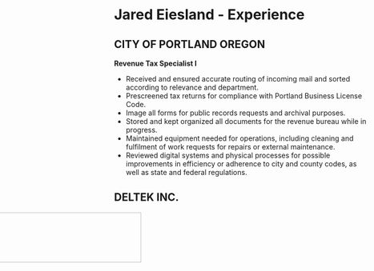 # Jared Eiesland - Experience
<html>
  <Body>
      <h2>CITY OF PORTLAND OREGON</h2>
          <p><strong>Revenue Tax Specialist I</strong></p>
          <ul>
            <li> Received and ensured accurate routing of incoming mail and sorted according to relevance and department.</li>
            <li>Prescreened tax returns for compliance with Portland Business License Code. </li>
            <li>Image all forms for public records requests and archival purposes.  </li>
            <li> Stored and kept organized all documents for the revenue bureau while in progress.</li>
            <li>Maintained equipment needed for operations, including cleaning and fulfilment of work requests for repairs or external maintenance.</li> 
            <li>Reviewed digital systems and physical processes for possible improvements in efficiency or adherence to city and county codes, as well as state and federal regulations. </li>
          </ul> 
      <h2>DELTEK INC.</h2>
            
   <p><img style="padding: 0 450px; float: right;" 
            src ="https://i.imgur.com/ecFP6u0.png" 
            width="300" height="100"
            ALIGN="Right"/></p>
    
         <p><strong>Vision System and Business Consultant.</strong></p>
         <ul>
            <li>Traveled to client locations, mostly in North America, or met with clients remotely for shorter engagements.</li>
            <li>Reviewed client processes and controls for recommendations both in the software and in their business practices.</li>
            <li>Designed and configured Vision software based on client needs.</li>
            <li>Reviewed and responded to client issues with the application as they arise.</li>
            <li>Developed custom scripts for consideration by development.</li>
           </ul>
          <p><strong>Vision Training Consultant</strong></p>
          <ul>
            <li>Trained end users on daily activities in Vision application, either in conference style or recorded. Tailored to the clients processes and controls.</li>
            <li>Trained Project Managers, Principals, and Project Accountants on data entry, review, and retrieval from Vision application, including project profitability, progress and value added.</li>
            <li>Trained Financial Accountants and Management on general ledger area of Vision, the basics of batch processing, and the concepts behind implicit account selection.</li>
            <li>Trained Management and Human resources on review and reporting of employee data, including utilization.</li> 
           </ul>
          <p><strong>Vision Customer Care Analyst</strong></p>
          <ul>
            <li>Received and replied to customer issues and inquiries using a custom designed Oracle ticketing system, through email, instant messaging, or with a phone call.</li>
            <li>Directed specific or complex tickets to appropriate subject matter experts, or researched with development to determine appropriate solutions based on system and business need.</li>
            <li>Researched obscure issues, or rare configurations and tested results for clients or consultants. </li>
          </ul>
        <h2>CORNERSTONE TAX SERVICE INC</h2>
          <p><strong>Licensed Tax Preparer</strong></p>
          <ul>
            <li>Interviewed clients with directed questioning to assist in tax return preparation.</li>
            <li>Answered client, and prospective client questions regarding income taxes in general or specifically.</li>
            <li>Reviewed tax forms prepared by other firm members for accuracy and logic flow.</li>
            <li>Prepared and filed income tax returns for individuals and from financial statements for small Corporations.</li>
            <li>Prepared and maintained payroll journals for clients.</li>
            <li>Entered and sent pay stubs to clients’ employees.</li>
            <li>Created and mailed quarterly and annual forms.</li>
          </ul>
          <p><strong>Accounting Systems Consultant</strong></p> 
          <ul>
            <li>Traveled to clients’ locations to build, asses, or repair accounting systems and hardware.</li>
            <li>Trained employees and managers on the use of accounting hardware and software.</li>
            <li>Assisted in preparation of presentation material and perform backup speaker role for Data Retention and Responsibility continuing education seminars.</li> 
          </ul>
          <p><strong>Systems Administrator</strong></p>
          <ul>
            <li>Performed the general daily functions of a systems administrator.</li> 
            <li>Upgraded and maintained network, workstations, and disaster recovery protections.</li> 
            <li>Deployed new file server and telecom system for the office.</li>
          </ul>
        <h2>HOME DEPOT INC</h2>
          <p><strong>Merchandising Associate and Vendor Liaison</strong></p>
          <ul>
            <li>Traveled to and synchronized store displays among all stores in Oregon districts.</li>
            <li>Communicated with vendors to ensure display and merchandise inventory met contract requirements.</li>
            <li>Trained store employees on shelf maintenance and vendor contracts requirements.</li>
            <li>Coordinated with store management on resets and rebuilds of displays and product placements. </li>
          </ul>
            <p><strong>Receiving Supervisor and Hazmat Hander</strong></p>
          <ul>
            <li>Trained employees on lift equipment.</li>
            <li>Maintained safety maintenance logs for lift equipment and hazmat supplies.</li>
            <li>Scheduled and coordinated trucking schedules to ensure proper staffing and inventory levels.</li>
            <li>Operated lift equipment and unloaded trucks.</li>
          </ul>
            <p><strong>Head Cashier and Front End Supervisor</strong></p>
          <ul>
            <li>Scheduled cashiers to maintain staffing levels as needed by store volume and meet legal requirements as per applicable laws.</li>
            <li>Maintained front end security devices and logs.</li>
            <li>Trained new cashiers and lot associates on loading customer vehicles and operating registers. </li>
            <li>Audit cashier and self-check tills daily for review by bookkeeping. </li>
          </ul>
